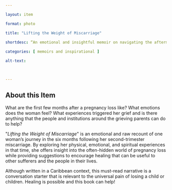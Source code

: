 ```yaml
--- 

layout: item 

format: photo 

title: "Lifting the Weight of Miscarriage"

shortdesc: “An emotional and insightful memoir on navigating the aftermath of pregnancy loss tied to a Caribbean context but universally relevant.”
 
categories: [ memoirs and inspirational ]

alt-text:  

 

--- 
```


## About this Item 

What are the first few months after a pregnancy loss like? What emotions does the woman feel? What experiences triggered her grief and is there anything that the people and institutions around the grieving parents can do to help? 

"_Lifting the Weight of Miscarriage_" is an emotional and raw recount of one woman’s journey in the six months following her second-trimester miscarriage. By exploring her physical, emotional, and spiritual experiences in that time, she offers insight into the often-hidden world of pregnancy loss while providing suggestions to encourage healing that can be useful to other sufferers and the people in their lives.

Although written in a Caribbean context, this must-read narrative is a conversation starter that is relevant to the universal pain of losing a child or children. Healing is possible and this book can help!
